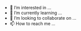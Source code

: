 
- 👀 I’m interested in ...
- 🌱 I’m currently learning ...
- 💞️ I’m looking to collaborate on ...
- 📫 How to reach me ...

<!---
nihalomar/nihalomar is a ✨ special ✨ repository because its `README.md` (this file) appears on your GitHub profile.
You can click the Preview link to take a look at your changes.
--->
